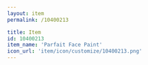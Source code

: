```yaml
---
layout: item
permalink: /10400213

title: Item
id: 10400213
item_name: 'Parfait Face Paint'
icon_url: 'item/icon/customize/10400213.png'
---
```

